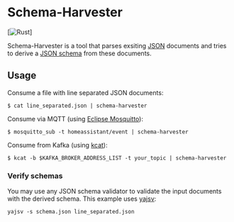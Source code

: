 Schema-Harvester
================

[![Rust](https://github.com/elmarx/schema-harvester/actions/workflows/rust.yml)]

Schema-Harvester is a tool that parses exsiting [JSON](https://www.json.org/json-en.html) documents and tries to derive a [JSON schema](https://json-schema.org/) from these documents.

Usage
-----

Consume a file with line separated JSON documents:

```shell
$ cat line_separated.json | schema-harvester
```

Consume via MQTT (using [Eclipse Mosquitto](https://mosquitto.org/)):

```shell
$ mosquitto_sub -t homeassistant/event | schema-harvester
```

Consume from Kafka (using [kcat](https://github.com/edenhill/kcat#readme)):

```shell
$ kcat -b $KAFKA_BROKER_ADDRESS_LIST -t your_topic | schema-harvester
```

### Verify schemas

You may use any JSON schema validator to validate the input documents with the derived schema. This example uses [yajsv](https://github.com/neilpa/yajsv):

```shell
yajsv -s schema.json line_separated.json
```
